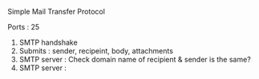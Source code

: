 Simple Mail Transfer Protocol

Ports : 25

1. SMTP handshake
2. Submits : sender, recipeint, body, attachments
3. SMTP server : Check domain name of recipient & sender is the same?
4. SMTP server : 